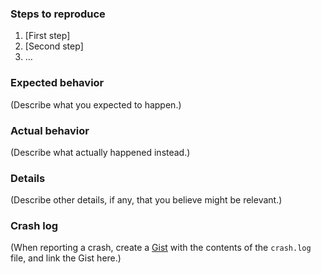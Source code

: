 ### Steps to reproduce

1. [First step]
2. [Second step]
3. …

### Expected behavior

(Describe what you expected to happen.)

### Actual behavior

(Describe what actually happened instead.)

### Details

(Describe other details, if any, that you believe might be relevant.)

### Crash log

(When reporting a crash, create a [Gist](https://gist.github.com/) with the contents of the `crash.log` file, and link the Gist here.)
